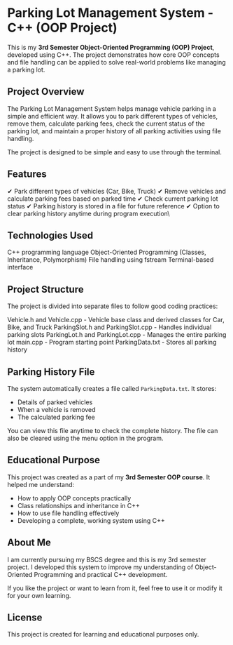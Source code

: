 # Parking Lot Management System - C++ (OOP Project)

This is my **3rd Semester Object-Oriented Programming (OOP) Project**, developed using C++. The project demonstrates how core OOP concepts and file handling can be applied to solve real-world problems like managing a parking lot.

## Project Overview

The Parking Lot Management System helps manage vehicle parking in a simple and efficient way. It allows you to park different types of vehicles, remove them, calculate parking fees, check the current status of the parking lot, and maintain a proper history of all parking activities using file handling.

The project is designed to be simple and easy to use through the terminal.

## Features

✔ Park different types of vehicles (Car, Bike, Truck)
✔ Remove vehicles and calculate parking fees based on parked time
✔ Check current parking lot status
✔ Parking history is stored in a file for future reference
✔ Option to clear parking history anytime during program execution\\

## Technologies Used

C++ programming language
Object-Oriented Programming (Classes, Inheritance, Polymorphism)
File handling using fstream
Terminal-based interface

## Project Structure

The project is divided into separate files to follow good coding practices:

Vehicle.h and Vehicle.cpp - Vehicle base class and derived classes for Car, Bike, and Truck
ParkingSlot.h and ParkingSlot.cpp - Handles individual parking slots
ParkingLot.h and ParkingLot.cpp - Manages the entire parking lot
main.cpp - Program starting point
ParkingData.txt - Stores all parking history

## Parking History File

The system automatically creates a file called `ParkingData.txt`. It stores:

* Details of parked vehicles
* When a vehicle is removed
* The calculated parking fee

You can view this file anytime to check the complete history. The file can also be cleared using the menu option in the program.

## Educational Purpose

This project was created as a part of my **3rd Semester OOP course**. It helped me understand:

* How to apply OOP concepts practically
* Class relationships and inheritance in C++
* How to use file handling effectively
* Developing a complete, working system using C++

## About Me

I am currently pursuing my BSCS degree and this is my 3rd semester project. I developed this system to improve my understanding of Object-Oriented Programming and practical C++ development.

If you like the project or want to learn from it, feel free to use it or modify it for your own learning.

## License

This project is created for learning and educational purposes only.
